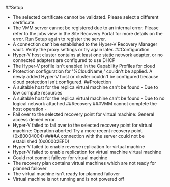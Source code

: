 ##Setup
* The selected certificate cannot be validated. Please select a different certificate.
* The VMM server cannot be registered due to an internal error. Please refer to the jobs view in the Site Recovery Portal for more details on the error. Run Setup again to register the server.
* A connection can’t be established to the Hyper-V Recovery Manager vault. Verify the proxy settings or try again later.
##Configuration
* Hyper-V host cluster contains at least one static network adapter, or no connected adapters are configured to use DHCP
* The Hyper-V profile isn't enabled in the Capability Profiles for cloud
* Protection configuration for '%CloudName;' couldn't be applied. A newly added Hyper-V host or cluster couldn't be configured because cloud protection isn't configured.
##Protection
* A suitable host for the replica virtual machine can't be found - Due to low compute resources
* A suitable host for the replica virtual machine can't be found - Due to no logical network attached
##Recovery
###VMM cannot complete the host operation -
* Fail over to the selected recovery point for virtual machine: General access denied error.
* Hyper-V failed to fail over to the selected recovery point for virtual machine: Operation aborted Try a more recent recovery point. (0x80004004)
####A connection with the server could not be established (0x00002EFD)
* Hyper-V failed to enable reverse replication for virtual machine
* Hyper-V failed to enable replication for virtual machine virtual machine
* Could not commit failover for virtual machine
* The recovery plan contains virtual machines which are not ready for planned failover
* The virtual machine isn't ready for planned failover
* Virtual machine is not running and is not powered off